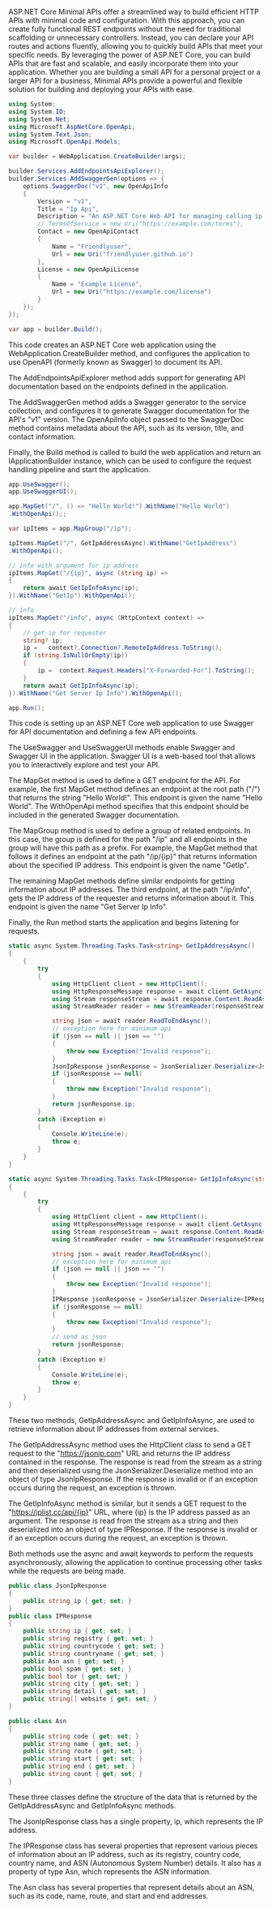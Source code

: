 

ASP.NET Core Minimal APIs offer a streamlined way to build efficient HTTP APIs with minimal code and configuration. With this approach, you can create fully functional REST endpoints without the need for traditional scaffolding or unnecessary controllers. Instead, you can declare your API routes and actions fluently, allowing you to quickly build APIs that meet your specific needs. By leveraging the power of ASP.NET Core, you can build APIs that are fast and scalable, and easily incorporate them into your application. Whether you are building a small API for a personal project or a larger API for a business, Minimal APIs provide a powerful and flexible solution for building and deploying your APIs with ease.


```cs
using System;
using System.IO;
using System.Net;
using Microsoft.AspNetCore.OpenApi;
using System.Text.Json;
using Microsoft.OpenApi.Models;

var builder = WebApplication.CreateBuilder(args);

builder.Services.AddEndpointsApiExplorer();
builder.Services.AddSwaggerGen(options => {
    options.SwaggerDoc("v1", new OpenApiInfo
    {
        Version = "v1",
        Title = "Ip Api",
        Description = "An ASP.NET Core Web API for managing calling ip addresses",
        // TermsOfService = new Uri("https://example.com/terms"),
        Contact = new OpenApiContact
        {
            Name = "Friendlyuser",
            Url = new Uri("friendlyuser.github.io")
        },
        License = new OpenApiLicense
        {
            Name = "Example License",
            Url = new Uri("https://example.com/license")
        }
    });
});

var app = builder.Build();
```




This code creates an ASP.NET Core web application using the WebApplication.CreateBuilder method, and configures the application to use OpenAPI (formerly known as Swagger) to document its API.

The AddEndpointsApiExplorer method adds support for generating API documentation based on the endpoints defined in the application.

The AddSwaggerGen method adds a Swagger generator to the service collection, and configures it to generate Swagger documentation for the API's "v1" version. The OpenApiInfo object passed to the SwaggerDoc method contains metadata about the API, such as its version, title, and contact information.

Finally, the Build method is called to build the web application and return an IApplicationBuilder instance, which can be used to configure the request handling pipeline and start the application.  



```cs
app.UseSwagger();
app.UseSwaggerUI();

app.MapGet("/", () => "Hello World!").WithName("Hello World")
.WithOpenApi();;

var ipItems = app.MapGroup("/ip");

ipItems.MapGet("/", GetIpAddressAsync).WithName("GetIpAddress")
.WithOpenApi();

// info with argument for ip address
ipItems.MapGet("/{ip}", async (string ip) =>
{
    return await GetIpInfoAsync(ip);
}).WithName("GetIp").WithOpenApi();

// info 
ipItems.MapGet("/info", async (HttpContext context) =>
{
    // get ip for requester
    string? ip;
    ip =   context?.Connection?.RemoteIpAddress.ToString();
    if (string.IsNullOrEmpty(ip))
    {
        ip =  context.Request.Headers["X-Forwarded-For"].ToString();
    }
    return await GetIpInfoAsync(ip);
}).WithName("Get Server Ip Info").WithOpenApi();

app.Run();
```
This code is setting up an ASP.NET Core web application to use Swagger for API documentation and defining a few API endpoints.

The UseSwagger and UseSwaggerUI methods enable Swagger and Swagger UI in the application. Swagger UI is a web-based tool that allows you to interactively explore and test your API.

The MapGet method is used to define a GET endpoint for the API. For example, the first MapGet method defines an endpoint at the root path ("/") that returns the string "Hello World!". This endpoint is given the name "Hello World". The WithOpenApi method specifies that this endpoint should be included in the generated Swagger documentation.

The MapGroup method is used to define a group of related endpoints. In this case, the group is defined for the path "/ip" and all endpoints in the group will have this path as a prefix. For example, the MapGet method that follows it defines an endpoint at the path "/ip/{ip}" that returns information about the specified IP address. This endpoint is given the name "GetIp".

The remaining MapGet methods define similar endpoints for getting information about IP addresses. The third endpoint, at the path "/ip/info", gets the IP address of the requester and returns information about it. This endpoint is given the name "Get Server Ip Info".

Finally, the Run method starts the application and begins listening for requests.

```cs
static async System.Threading.Tasks.Task<string> GetIpAddressAsync()
{
    {
        try
        {
            using HttpClient client = new HttpClient();
            using HttpResponseMessage response = await client.GetAsync("https://jsonip.com");
            using Stream responseStream = await response.Content.ReadAsStreamAsync();
            using StreamReader reader = new StreamReader(responseStream);

            string json = await reader.ReadToEndAsync();
            // exception here for minimum api
            if (json == null || json == "")
            {
                throw new Exception("Invalid response");
            }
            JsonIpResponse jsonResponse = JsonSerializer.Deserialize<JsonIpResponse>(json);
            if (jsonResponse == null)
            {
                throw new Exception("Invalid response");
            }
            return jsonResponse.ip;
        }
        catch (Exception e)
        {
            Console.WriteLine(e);
            throw e;
        }
    }
}

static async System.Threading.Tasks.Task<IPResponse> GetIpInfoAsync(string ip)
{
    {
        try
        {
            using HttpClient client = new HttpClient();
            using HttpResponseMessage response = await client.GetAsync($"https://iplist.cc/api/{ip}");
            using Stream responseStream = await response.Content.ReadAsStreamAsync();
            using StreamReader reader = new StreamReader(responseStream);

            string json = await reader.ReadToEndAsync();
            // exception here for minimum api
            if (json == null || json == "")
            {
                throw new Exception("Invalid response");
            }
            IPResponse jsonResponse = JsonSerializer.Deserialize<IPResponse>(json);
            if (jsonResponse == null)
            {
                throw new Exception("Invalid response");
            }
            // send as json
            return jsonResponse;
        }
        catch (Exception e)
        {
            Console.WriteLine(e);
            throw e;
        }
    }
}
```
These two methods, GetIpAddressAsync and GetIpInfoAsync, are used to retrieve information about IP addresses from external services.

The GetIpAddressAsync method uses the HttpClient class to send a GET request to the "https://jsonip.com" URL and returns the IP address contained in the response. The response is read from the stream as a string and then deserialized using the JsonSerializer.Deserialize method into an object of type JsonIpResponse. If the response is invalid or if an exception occurs during the request, an exception is thrown.

The GetIpInfoAsync method is similar, but it sends a GET request to the "https://iplist.cc/api/{ip}" URL, where {ip} is the IP address passed as an argument. The response is read from the stream as a string and then deserialized into an object of type IPResponse. If the response is invalid or if an exception occurs during the request, an exception is thrown.

Both methods use the async and await keywords to perform the requests asynchronously, allowing the application to continue processing other tasks while the requests are being made.


```cs
public class JsonIpResponse
{
    public string ip { get; set; }
}
public class IPResponse
{
    public string ip { get; set; }
    public string registry { get; set; }
    public string countrycode { get; set; }
    public string countryname { get; set; }
    public Asn asn { get; set; }
    public bool spam { get; set; }
    public bool tor { get; set; }
    public string city { get; set; }
    public string detail { get; set; }
    public string[] website { get; set; }
}

public class Asn
{
    public string code { get; set; }
    public string name { get; set; }
    public string route { get; set; }
    public string start { get; set; }
    public string end { get; set; }
    public string count { get; set; }
}
```

These three classes define the structure of the data that is returned by the GetIpAddressAsync and GetIpInfoAsync methods.

The JsonIpResponse class has a single property, ip, which represents the IP address.

The IPResponse class has several properties that represent various pieces of information about an IP address, such as its registry, country code, country name, and ASN (Autonomous System Number) details. It also has a property of type Asn, which represents the ASN information.

The Asn class has several properties that represent details about an ASN, such as its code, name, route, and start and end addresses.
